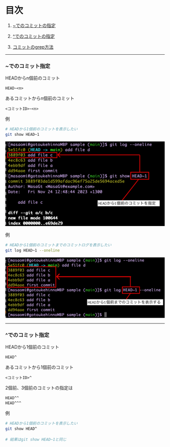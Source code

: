 # 目次

1. [~でのコミットの指定](#sec1)

2. [^でのコミットの指定](#sec2)

3. [コミットのgrep方法](#sec3)

---
<a id="sec1"></a>

### ~でのコミット指定

HEADからn個前のコミット
```
HEAD~<n>
```

あるコミットからn個前のコミット
```
<コミットID>~<n>
```

例
```bash
# HEADから1個前のコミットを表示したい
git show HEAD~1
```

<img src="./img/HEAD~1_show.png">

<br>

例
```bash
# HEADから1個前のコミットまでのコミットログを表示したい
git log HEAD~1 --oneline
```

<img src="./img/HEAD~1_log.png" />


---
<a id="sec2"></a>

### ^でのコミット指定

HEADから1個前のコミット
```
HEAD^
```

あるコミットから1個前のコミット
```
<コミットID>^
```

2個前、3個前のコミットの指定は
```
HEAD^^
HEAD^^^
```

例
```bash
# HEADから1個前のコミットを表示したい
git show HEAD^

# 結果はgit show HEAD~1と同じ
```



